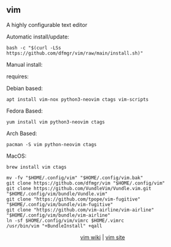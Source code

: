 ## vim  
  
A highly configurable text editor  
  
Automatic install/update:

```shell
bash -c "$(curl -LSs https://github.com/dfmgr/vim/raw/main/install.sh)"
```

Manual install:
  
requires:

Debian based:

```shell
apt install vim-nox python3-neovim ctags vim-scripts
```  

Fedora Based:

```shell
yum install vim python3-neovim ctags
```  

Arch Based:

```shell
pacman -S vim python-neovim ctags
```  

MacOS:  

```shell
brew install vim ctags
```
  
```shell
mv -fv "$HOME/.config/vim" "$HOME/.config/vim.bak"
git clone https://github.com/dfmgr/vim "$HOME/.config/vim"
git clone https://github.com/VundleVim/Vundle.vim.git "$HOME/.config/vim/bundle/Vundle.vim"
git clone "https://github.com/tpope/vim-fugitive" "$HOME/.config/vim/bundle/vim-fugitive"
git clone "https://github.com/vim-airline/vim-airline" "$HOME/.config/vim/bundle/vim-airline"
ln -sf $HOME/.config/vim/vimrc $HOME/.vimrc
/usr/bin/vim "+BundleInstall" +qall

```
  
<p align=center>
  <a href="https://wiki.archlinux.org/index.php/vim" target="_blank" rel="noopener noreferrer">vim wiki</a>  |  
  <a href="https://www.vim.org" target="_blank" rel="noopener noreferrer">vim site</a>
</p>  
